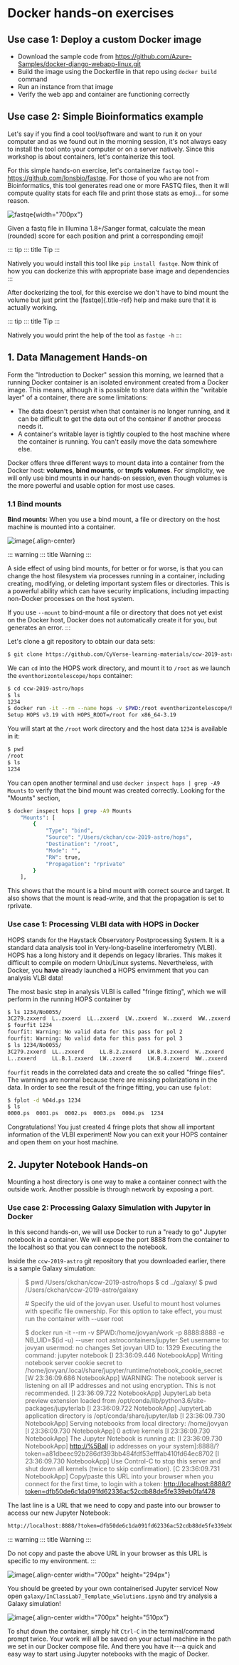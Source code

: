 # **Docker hands-on exercises**

## Use case 1: Deploy a custom Docker image

-   Download the sample code from
    <https://github.com/Azure-Samples/docker-django-webapp-linux.git>
-   Build the image using the Dockerfile in that repo using
    `docker build` command
-   Run an instance from that image
-   Verify the web app and container are functioning correctly

## Use case 2: Simple Bioinformatics example

Let\'s say if you find a cool tool/software and want to run it on your
computer and as we found out in the morning session, it\'s not always
easy to install the tool onto your computer or on a server natively.
Since this workshop is about containers, let\'s containerize this tool.

For this simple hands-on exercise, let\'s containerize `fastqe` tool -
<https://github.com/lonsbio/fastqe>. For those of you who are not from
Bioinformatics, this tool generates read one or more FASTQ files, then
it will compute quality stats for each file and print those stats as
emoji\... for some reason.

![fastqe](../img/fastqe.png){width="700px"}

Given a fastq file in Illumina 1.8+/Sanger format, calculate the mean
(rounded) score for each position and print a corresponding emoji!

::: tip
::: title
Tip
:::

Natively you would install this tool like `pip install fastqe`. Now
think of how you can dockerize this with appropriate base image and
dependencies
:::

After dockerizing the tool, for this exercise we don\'t have to bind
mount the volume but just print the [fastqe]{.title-ref} help and make
sure that it is actually working.

::: tip
::: title
Tip
:::

Natively you would print the help of the tool as `fastqe -h`
:::

## 1. Data Management Hands-on

Form the \"Introduction to Docker\" session this morning, we learned
that a running Docker container is an isolated environment created from
a Docker image. This means, although it is possible to store data within
the \"writable layer\" of a container, there are some limitations:

-   The data doesn\'t persist when that container is no longer running,
    and it can be difficult to get the data out of the container if
    another process needs it.
-   A container\'s writable layer is tightly coupled to the host machine
    where the container is running. You can\'t easily move the data
    somewhere else.

Docker offers three different ways to mount data into a container from
the Docker host: **volumes**, **bind mounts**, or **tmpfs volumes**. For
simplicity, we will only use bind mounts in our hands-on session, even
though volumes is the more powerful and usable option for most use
cases.

### 1.1 Bind mounts

**Bind mounts:** When you use a bind mount, a file or directory on the
host machine is mounted into a container.

![image](../img/bind_mount.png){.align-center}

::: warning
::: title
Warning
:::

A side effect of using bind mounts, for better or for worse, is that you
can change the host filesystem via processes running in a container,
including creating, modifying, or deleting important system files or
directories. This is a powerful ability which can have security
implications, including impacting non-Docker processes on the host
system.

If you use `--mount` to bind-mount a file or directory that does not yet
exist on the Docker host, Docker does not automatically create it for
you, but generates an error.
:::

Let\'s clone a git repository to obtain our data sets:

``` bash
$ git clone https://github.com/CyVerse-learning-materials/ccw-2019-astro.git
```

We can `cd` into the HOPS work directory, and mount it to `/root` as we
launch the `eventhorizontelescope/hops` container:

``` bash
$ cd ccw-2019-astro/hops
$ ls
1234
$ docker run -it --rm --name hops -v $PWD:/root eventhorizontelescope/hops
Setup HOPS v3.19 with HOPS_ROOT=/root for x86_64-3.19
```

You will start at the `/root` work directory and the host data `1234` is
available in it:

``` bash
$ pwd
/root
$ ls
1234
```

You can open another terminal and use
`docker inspect hops | grep -A9 Mounts` to verify that the bind mount
was created correctly. Looking for the \"Mounts\" section,

``` bash
$ docker inspect hops | grep -A9 Mounts
    "Mounts": [
        {
            "Type": "bind",
            "Source": "/Users/ckchan/ccw-2019-astro/hops",
            "Destination": "/root",
            "Mode": "",
            "RW": true,
            "Propagation": "rprivate"
        }
    ],
```

This shows that the mount is a bind mount with correct source and
target. It also shows that the mount is read-write, and that the
propagation is set to rprivate.

### Use case 1: Processing VLBI data with HOPS in Docker

HOPS stands for the Haystack Observatory Postprocessing System. It is a
standard data analysis tool in Very-long-baseline interferometry (VLBI).
HOPS has a long history and it depends on legacy libraries. This makes
it difficult to compile on modern Unix/Linux systems. Nevertheless, with
Docker, you **have** already launched a HOPS envirnment that you can
analysis VLBI data!

The most basic step in analysis VLBI is called \"fringe fitting\", which
we will perform in the running HOPS container by

``` bash
$ ls 1234/No0055/
3C279.zxxerd  L..zxxerd  LL..zxxerd  LW..zxxerd  W..zxxerd  WW..zxxerd
$ fourfit 1234
fourfit: Warning: No valid data for this pass for pol 2
fourfit: Warning: No valid data for this pass for pol 3
$ ls 1234/No0055/
3C279.zxxerd  LL..zxxerd     LL.B.2.zxxerd  LW.B.3.zxxerd  W..zxxerd   WW.B.5.zxxerd
L..zxxerd     LL.B.1.zxxerd  LW..zxxerd     LW.B.4.zxxerd  WW..zxxerd
```

`fourfit` reads in the correlated data and create the so called \"fringe
files\". The warnings are normal because there are missing polarizations
in the data. In order to see the result of the fringe fitting, you can
use `fplot`:

``` bash
$ fplot -d %04d.ps 1234
$ ls
0000.ps  0001.ps  0002.ps  0003.ps  0004.ps  1234
```

Congratulations! You just created 4 fringe plots that show all important
information of the VLBI experiment! Now you can exit your HOPS container
and open them on your host machine.

## 2. Jupyter Notebook Hands-on

Mounting a host directory is one way to make a container connect with
the outside work. Another possible is through network by exposing a
port.

### Use case 2: Processing Galaxy Simulation with Jupyter in Docker

In this second hands-on, we will use Docker to run a \"ready to go\"
Jupyter notebook in a container. We will expose the port 8888 from the
container to the localhost so that you can connect to the notebook.

Inside the `ccw-2019-astro` git repository that you downloaded earlier,
there is a sample Galaxy simulation:

> \$ pwd /Users/ckchan/ccw-2019-astro/hops \$ cd ../galaxy/ \$ pwd
> /Users/ckchan/ccw-2019-astro/galaxy
>
> \# Specify the uid of the jovyan user. Useful to mount host volumes
> with specific file ownership. For this option to take effect, you must
> run the container with \--user root
>
> \$ docker run -it \--rm -v \$PWD:/home/jovyan/work -p 8888:8888 -e
> NB_UID=\$(id -u) \--user root astrocontainers/jupyter Set username to:
> jovyan usermod: no changes Set jovyan UID to: 1329 Executing the
> command: jupyter notebook \[I 23:36:09.446 NotebookApp\] Writing
> notebook server cookie secret to
> /home/jovyan/.local/share/jupyter/runtime/notebook_cookie_secret \[W
> 23:36:09.686 NotebookApp\] WARNING: The notebook server is listening
> on all IP addresses and not using encryption. This is not recommended.
> \[I 23:36:09.722 NotebookApp\] JupyterLab beta preview extension
> loaded from /opt/conda/lib/python3.6/site-packages/jupyterlab \[I
> 23:36:09.722 NotebookApp\] JupyterLab application directory is
> /opt/conda/share/jupyter/lab \[I 23:36:09.730 NotebookApp\] Serving
> notebooks from local directory: /home/jovyan \[I 23:36:09.730
> NotebookApp\] 0 active kernels \[I 23:36:09.730 NotebookApp\] The
> Jupyter Notebook is running at: \[I 23:36:09.730 NotebookApp\]
> <http://%5Ball> ip addresses on your
> system\]:8888/?token=a81dbeec92b286df393bb484fdf53efffab410fd64ec8702
> \[I 23:36:09.730 NotebookApp\] Use Control-C to stop this server and
> shut down all kernels (twice to skip confirmation). \[C 23:36:09.731
> NotebookApp\] Copy/paste this URL into your browser when you connect
> for the first time, to login with a token:
> <http://localhost:8888/?token=dfb50de6c1da091fd62336ac52cdb88de5fe339eb0faf478>

The last line is a URL that we need to copy and paste into our browser
to access our new Jupyter Notebook:

``` bash
http://localhost:8888/?token=dfb50de6c1da091fd62336ac52cdb88de5fe339eb0faf478
```

::: warning
::: title
Warning
:::

Do not copy and paste the above URL in your browser as this URL is
specific to my environment.
:::

![image](../img/jn_login.png){.align-center width="700px"
height="294px"}

You should be greeted by your own containerised Jupyter service! Now
open `galaxy/InClassLab7_Template_wSolutions.ipynb` and try analysis a
Galaxy simulation!

![image](../img/jn_galaxy.png){.align-center width="700px"
height="510px"}

To shut down the container, simply hit `Ctrl-C` in the terminal/command
prompt twice. Your work will all be saved on your actual machine in the
path we set in our Docker compose file. And there you have it\-\--a
quick and easy way to start using Jupyter notebooks with the magic of
Docker.
